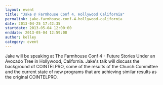 ```yaml
---
layout: event
title: "Jake @ Farmhouse Conf 4, Hollywood California"
permalink: jake-farmhouse-conf-4-hollywood-california
date: 2013-04-25 17:42:35
startdate: 2013-05-04 12:00:00
enddate: 2013-05-04 12:59:00
author: kelley
category: event
---
```


Jake will be speaking at The Farmhouse Conf 4 - Future Stories Under an Avocado Tree in Hollywood, California. Jake's talk will discuss the background of COINTELPRO, some of the results of the Church Committee and the current state of new programs that are achieving similar results as the original COINTELPRO.
